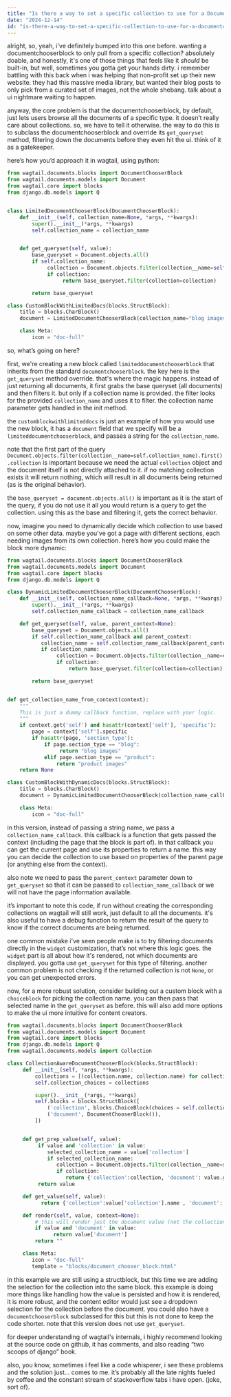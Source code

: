 ```yaml
---
title: "Is there a way to set a specific collection to use for a DocumentChooserBlock?"
date: "2024-12-14"
id: "is-there-a-way-to-set-a-specific-collection-to-use-for-a-documentchooserblock"
---
```


alright, so, yeah, i've definitely bumped into this one before. wanting a documentchooserblock to only pull from a specific collection? absolutely doable, and honestly, it's one of those things that feels like it *should* be built-in, but well, sometimes you gotta get your hands dirty. i remember battling with this back when i was helping that non-profit set up their new website. they had this massive media library, but wanted their blog posts to only pick from a curated set of images, not the whole shebang. talk about a ui nightmare waiting to happen.

anyway, the core problem is that the documentchooserblock, by default, just lets users browse all the documents of a specific type. it doesn’t really care about collections. so, we have to tell it otherwise. the way to do this is to subclass the documentchooserblock and override its `get_queryset` method, filtering down the documents before they even hit the ui. think of it as a gatekeeper.

here’s how you’d approach it in wagtail, using python:

```python
from wagtail.documents.blocks import DocumentChooserBlock
from wagtail.documents.models import Document
from wagtail.core import blocks
from django.db.models import Q


class LimitedDocumentChooserBlock(DocumentChooserBlock):
    def __init__(self, collection_name=None, *args, **kwargs):
        super().__init__(*args, **kwargs)
        self.collection_name = collection_name


    def get_queryset(self, value):
        base_queryset = Document.objects.all()
        if self.collection_name:
             collection = Document.objects.filter(collection__name=self.collection_name).first().collection
             if collection:
                  return base_queryset.filter(collection=collection)

        return base_queryset

class CustomBlockWithLimitedDocs(blocks.StructBlock):
    title = blocks.CharBlock()
    document = LimitedDocumentChooserBlock(collection_name="blog images", required=False)

    class Meta:
        icon = "doc-full"
```

so, what’s going on here?

first, we're creating a new block called `limiteddocumentchooserblock` that inherits from the standard `documentchooserblock`. the key here is the `get_queryset` method override. that's where the magic happens. instead of just returning all documents, it first grabs the base queryset (all documents) and then filters it. but only if a collection name is provided. the filter looks for the provided `collection_name` and uses it to filter. the collection name parameter gets handled in the init method.

the `customblockwithlimiteddocs` is just an example of how you would use the new block, it has a `document` field that we specify will be a `limiteddocumentchooserblock`, and passes a string for the `collection_name`.

note that the first part of the query `Document.objects.filter(collection__name=self.collection_name).first().collection` is important because we need the actual `collection` object and the document itself is not directly attached to it. if no matching collection exists it will return nothing, which will result in all documents being returned (as is the original behavior).

the `base_queryset = document.objects.all()` is important as it is the start of the query, if you do not use it all you would return is a query to get the collection. using this as the base and filtering it, gets the correct behavior.

now, imagine you need to dynamically decide which collection to use based on some other data. maybe you've got a page with different sections, each needing images from its own collection. here’s how you could make the block more dynamic:

```python
from wagtail.documents.blocks import DocumentChooserBlock
from wagtail.documents.models import Document
from wagtail.core import blocks
from django.db.models import Q

class DynamicLimitedDocumentChooserBlock(DocumentChooserBlock):
    def __init__(self, collection_name_callback=None, *args, **kwargs):
        super().__init__(*args, **kwargs)
        self.collection_name_callback = collection_name_callback

    def get_queryset(self, value, parent_context=None):
        base_queryset = Document.objects.all()
        if self.collection_name_callback and parent_context:
           collection_name = self.collection_name_callback(parent_context)
           if collection_name:
                collection = Document.objects.filter(collection__name=collection_name).first().collection
                if collection:
                    return base_queryset.filter(collection=collection)

        return base_queryset


def get_collection_name_from_context(context):
    """
    This is just a dummy callback function, replace with your logic.
    """
    if context.get('self') and hasattr(context['self'], 'specific'):
        page = context['self'].specific
        if hasattr(page, 'section_type'):
            if page.section_type == "blog":
                 return "blog images"
            elif page.section_type == "product":
                return "product images"
    return None

class CustomBlockWithDynamicDocs(blocks.StructBlock):
    title = blocks.CharBlock()
    document = DynamicLimitedDocumentChooserBlock(collection_name_callback=get_collection_name_from_context, required=False)

    class Meta:
        icon = "doc-full"
```

in this version, instead of passing a string name, we pass a `collection_name_callback`. this callback is a function that gets passed the context (including the page that the block is part of). in that callback you can get the current page and use its properties to return a name. this way you can decide the collection to use based on properties of the parent page (or anything else from the context).

also note we need to pass the `parent_context` parameter down to `get_queryset` so that it can be passed to `collection_name_callback` or we will not have the page information available.

it’s important to note this code, if run without creating the corresponding collections on wagtail will still work, just default to all the documents. it's also useful to have a debug function to return the result of the query to know if the correct documents are being returned.

one common mistake i've seen people make is to try filtering documents directly in the `widget` customization, that’s not where this logic goes. the `widget` part is all about how it's rendered, not which documents are displayed. you gotta use `get_queryset` for this type of filtering. another common problem is not checking if the returned collection is not `None`, or you can get unexpected errors.

now, for a more robust solution, consider building out a custom block with a `choiceblock` for picking the collection name. you can then pass that selected name in the `get_queryset` as before. this will also add more options to make the ui more intuitive for content creators.

```python
from wagtail.documents.blocks import DocumentChooserBlock
from wagtail.documents.models import Document
from wagtail.core import blocks
from django.db.models import Q
from wagtail.documents.models import Collection

class CollectionAwareDocumentChooserBlock(blocks.StructBlock):
     def __init__(self, *args, **kwargs):
         collections = [(collection.name, collection.name) for collection in Collection.objects.all()]
         self.collection_choices = collections

         super().__init__(*args, **kwargs)
         self.blocks = blocks.StructBlock([
             ('collection', blocks.ChoiceBlock(choices = self.collection_choices, required=True)),
             ('document', DocumentChooserBlock()),
         ])


     def get_prep_value(self, value):
          if value and 'collection' in value:
             selected_collection_name = value['collection']
             if selected_collection_name:
                collection = Document.objects.filter(collection__name=selected_collection_name).first().collection
                if collection:
                   return {'collection':collection, 'document': value.get('document', None)}
          return value

     def get_value(self, value):
           return {'collection':value['collection'].name , 'document': value['document']}

     def render(self, value, context=None):
         # this will render just the document value (not the collection).
         if value and 'document' in value:
               return value['document']
         return ""

     class Meta:
        icon = "doc-full"
        template = "blocks/document_chooser_block.html"
```

in this example we are still using a structblock, but this time we are adding the selection for the collection into the same block. this example is doing more things like handling how the value is persisted and how it is rendered, it is more robust, and the content editor would just see a dropdown selection for the collection before the document. you could also have a `documentchooserblock` subclassed for this but this is not done to keep the code shorter. note that this version does not use `get_queryset`.

for deeper understanding of wagtail's internals, i highly recommend looking at the source code on github, it has comments, and also reading “two scoops of django” book.

also, you know, sometimes i feel like a code whisperer, i see these problems and the solution just... comes to me. it’s probably all the late nights fueled by coffee and the constant stream of stackoverflow tabs i have open. (joke, sort of).

